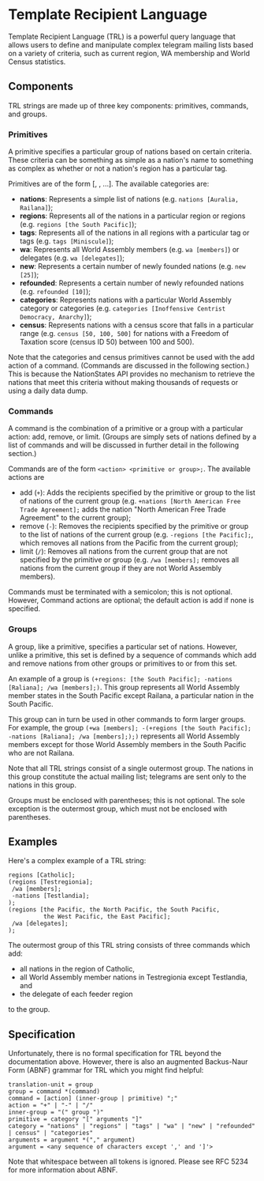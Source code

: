 # Template Recipient Language #

Template Recipient Language (TRL) is a powerful query language that allows users to define and manipulate complex telegram mailing lists based on a variety of criteria, such as current region, WA membership and World Census statistics.

## Components ##

TRL strings are made up of three key components: primitives, commands, and groups.

### Primitives ###

A primitive specifies a particular group of nations based on certain criteria. These criteria can be something as simple as a nation's name to something as complex as whether or not a nation's region has a particular tag.

Primitives are of the form <category> [<argument>, <argument>, ...]. The available categories are:

* **nations**: Represents a simple list of nations (e.g. `nations [Auralia, Railana]`);
* **regions**: Represents all of the nations in a particular region or regions (e.g. `regions [the South Pacific]`);
* **tags**: Represents all of the nations in all regions with a particular tag or tags (e.g. `tags [Miniscule]`);
* **wa**: Represents all World Assembly members (e.g. `wa [members]`) or delegates (e.g. `wa [delegates]`);
* **new**: Represents a certain number of newly founded nations (e.g. `new [25]`);
* **refounded**: Represents a certain number of newly refounded nations (e.g. `refounded [10]`);
* **categories**: Represents nations with a particular World Assembly category or categories (e.g. `categories [Inoffensive Centrist Democracy, Anarchy]`);
* **census**: Represents nations with a census score that falls in a particular range (e.g. `census [50, 100, 500]` for nations with a Freedom of Taxation score (census ID 50) between 100 and 500).

Note that the categories and census primitives cannot be used with the add action of a command. (Commands are discussed in the following section.) This is because the NationStates API provides no mechanism to retrieve the nations that meet this criteria without making thousands of requests or using a daily data dump.

### Commands ###

A command is the combination of a primitive or a group with a particular action: add, remove, or limit. (Groups are simply sets of nations defined by a list of commands and will be discussed in further detail in the following section.)

Commands are of the form `<action> <primitive or group>;`. The available actions are

* add (`+`): Adds the recipients specified by the primitive or group to the list of nations of the current group (e.g. `+nations [North American Free Trade Agreement];` adds the nation "North American Free Trade Agreement" to the current group);
* remove (`-`): Removes the recipients specified by the primitive or group to the list of nations of the current group (e.g. `-regions [the Pacific];`, which removes all nations from the Pacific from the current group);
* limit (`/`): Removes all nations from the current group that are not specified by the primitive or group (e.g. `/wa [members];` removes all nations from the current group if they are not World Assembly members).

Commands must be terminated with a semicolon; this is not optional. However, Command actions are optional; the default action is add if none is specified.

### Groups ###

A group, like a primitive, specifies a particular set of nations. However, unlike a primitive, this set is defined by a sequence of commands which add and remove nations from other groups or primitives to or from this set.

An example of a group is `(+regions: [the South Pacific]; -nations [Raliana]; /wa [members];)`. This group represents all World Assembly member states in the South Pacific except Railana, a particular nation in the South Pacific.

This group can in turn be used in other commands to form larger groups. For example, the group `(+wa [members]; -(+regions [the South Pacific]; -nations [Raliana]; /wa [members];);)` represents all World Assembly members except for those World Assembly members in the South Pacific who are not Railana.

Note that all TRL strings consist of a single outermost group. The nations in this group constitute the actual mailing list; telegrams are sent only to the nations in this group.

Groups must be enclosed with parentheses; this is not optional. The sole exception is the outermost group, which must not be enclosed with parentheses.

## Examples ##

Here's a complex example of a TRL string:

```
regions [Catholic];
(regions [Testregionia];
 /wa [members];
 -nations [Testlandia];
);
(regions [the Pacific, the North Pacific, the South Pacific,
          the West Pacific, the East Pacific];
 /wa [delegates];
);
```

The outermost group of this TRL string consists of three commands which add:

* all nations in the region of Catholic,
* all World Assembly member nations in Testregionia except Testlandia, and
* the delegate of each feeder region

to the group.

## Specification ##

Unfortunately, there is no formal specification for TRL beyond the documentation above. However, there is also an augmented Backus-Naur Form (ABNF) grammar for TRL which you might find helpful:

```
translation-unit = group
group = command *(command)
command = [action] (inner-group | primitive) ";"
action = "+" | "-" | "/"
inner-group = "(" group ")"
primitive = category "[" arguments "]"
category = "nations" | "regions" | "tags" | "wa" | "new" | "refounded" | census" | "categories"
arguments = argument *("," argument)
argument = <any sequence of characters except ',' and ']'>
```

Note that whitespace between all tokens is ignored. Please see RFC 5234 for more information about ABNF.
